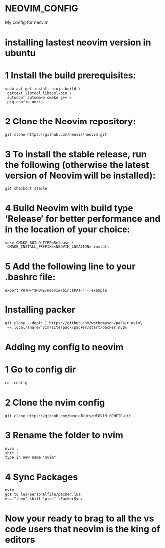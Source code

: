 # NEOVIM_CONFIG
My config for neovim

# installing lastest neovim version in ubuntu

# 1 Install the build prerequisites:
    sudo apt-get install ninja-build \
     gettext libtool libtool-bin \
     autoconf automake cmake g++ \
     pkg-config unzip

# 2 Clone the Neovim repository:
    git clone https://github.com/neovim/neovim.git

# 3 To install the stable release, run the following (otherwise the latest version of Neovim will be installed):
    git checkout stable

# 4 Build Neovim with build type ‘Release’ for better performance and in the location of your choice:
    make CMAKE_BUILD_TYPE=Release \
     CMAKE_INSTALL_PREFIX=<NEOVIM_LOCATION> install

# 5 Add the following line to your .bashrc file:
    export PATH="$HOME/neovim/bin:$PATH" - example


# Installing packer
    git clone --depth 1 https://github.com/wbthomason/packer.nvim\
     ~/.local/share/nvim/site/pack/packer/start/packer.nvim

# Adding my config to neovim

# 1 Go to config dir
    cd .config
    
# 2 Clone the nvim config
    git clone https://github.com/NeuralNuts/NEOVIM_CONFIG.git

# 3 Rename the folder to nvim
    nvim .
    shif r 
    type in new name "nvim"

# 4 Sync Packages
    nvim .
    got to lua/personalfile/packer.lua
    esc "then" shift "plus" :PackerSync

# Now your ready to brag to all the vs code users that neovim is the king of editors 
